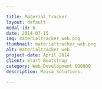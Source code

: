 ```yaml
---

title: Material Tracker
layout: default
modal-id: 6
date: 2014-07-15
img: materialtracker_web.png
thumbnail: materialtracker_web.png
alt: materialtracker_web
project-date: April 2014
client: Start Bootstrap
category: Web Development QQQQQQ
description: Maisa Solutions.

---
```

